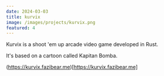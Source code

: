 ```yaml
---
date: 2024-03-03
title: kurvix
image: /images/projects/kurvix.png
featured: 4
---
```


Kurvix is a shoot 'em up arcade video game developed in Rust.

<!--more-->

It's based on a cartoon called Kapitan Bomba.

(https://kurvix.fazibear.me)[https://kurvix.fazibear.me]
